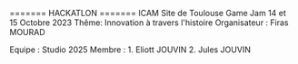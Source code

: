 ======= HACKATLON =======
ICAM Site de Toulouse
Game Jam 14 et 15 Octobre 2023
Thême: Innovation à travers l'histoire
Organisateur : Firas MOURAD

Equipe : Studio 2025
Membre :
    1. Eliott JOUVIN
    2. Jules JOUVIN
